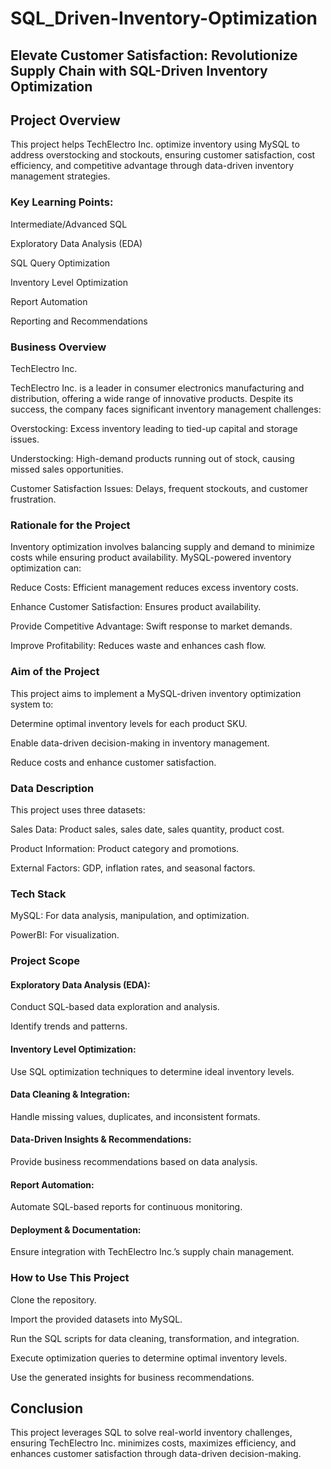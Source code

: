 # SQL_Driven-Inventory-Optimization
## Elevate Customer Satisfaction: Revolutionize Supply Chain with SQL-Driven Inventory Optimization

## Project Overview

This project helps TechElectro Inc. optimize inventory using MySQL to address overstocking and stockouts, ensuring customer satisfaction, cost efficiency, and competitive advantage through data-driven inventory management strategies.

### Key Learning Points:

Intermediate/Advanced SQL

Exploratory Data Analysis (EDA)

SQL Query Optimization

Inventory Level Optimization

Report Automation

Reporting and Recommendations

### Business Overview

TechElectro Inc.

TechElectro Inc. is a leader in consumer electronics manufacturing and distribution, offering a wide range of innovative products. Despite its success, the company faces significant inventory management challenges:

Overstocking: Excess inventory leading to tied-up capital and storage issues.

Understocking: High-demand products running out of stock, causing missed sales opportunities.

Customer Satisfaction Issues: Delays, frequent stockouts, and customer frustration.

### Rationale for the Project

Inventory optimization involves balancing supply and demand to minimize costs while ensuring product availability. MySQL-powered inventory optimization can:

Reduce Costs: Efficient management reduces excess inventory costs.

Enhance Customer Satisfaction: Ensures product availability.

Provide Competitive Advantage: Swift response to market demands.

Improve Profitability: Reduces waste and enhances cash flow.

### Aim of the Project

This project aims to implement a MySQL-driven inventory optimization system to:

Determine optimal inventory levels for each product SKU.

Enable data-driven decision-making in inventory management.

Reduce costs and enhance customer satisfaction.

### Data Description

This project uses three datasets:

Sales Data: Product sales, sales date, sales quantity, product cost.

Product Information: Product category and promotions.

External Factors: GDP, inflation rates, and seasonal factors.

### Tech Stack

MySQL: For data analysis, manipulation, and optimization.

PowerBI: For visualization.

### Project Scope

#### Exploratory Data Analysis (EDA):

Conduct SQL-based data exploration and analysis.

Identify trends and patterns.

#### Inventory Level Optimization:

Use SQL optimization techniques to determine ideal inventory levels.

#### Data Cleaning & Integration:

Handle missing values, duplicates, and inconsistent formats.

#### Data-Driven Insights & Recommendations:

Provide business recommendations based on data analysis.

#### Report Automation:

Automate SQL-based reports for continuous monitoring.

#### Deployment & Documentation:

Ensure integration with TechElectro Inc.’s supply chain management.

### How to Use This Project

Clone the repository.

Import the provided datasets into MySQL.

Run the SQL scripts for data cleaning, transformation, and integration.

Execute optimization queries to determine optimal inventory levels.

Use the generated insights for business recommendations.

## Conclusion

This project leverages SQL to solve real-world inventory challenges, ensuring TechElectro Inc. minimizes costs, maximizes efficiency, and enhances customer satisfaction through data-driven decision-making.

